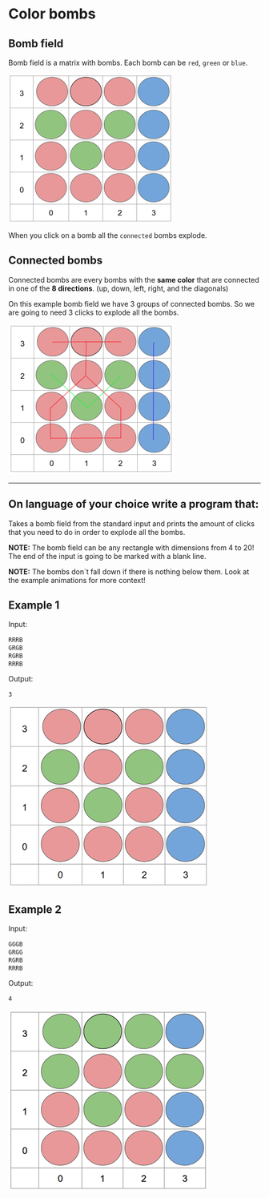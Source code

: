 # Color bombs

## Bomb field

Bomb field is a matrix with bombs. Each bomb can be `red`, `green` or `blue`.

![](example31.png)

When you click on a bomb all the `connected` bombs explode. 

## Connected bombs

Connected bombs are every bombs with the **same color** that are connected in one of the **8 directions**. (up, down, left, right, and the diagonals)

On this example bomb field we have 3 groups of connected bombs. So we are going to need 3 clicks to explode all the bombs.

![](example32.png)

---

## On language of your choice write a program that:

Takes a bomb field from the standard input and prints the amount of clicks that you need to do in order to explode all the bombs.

**NOTE:** The bomb field can be any rectangle with dimensions from 4 to 20! The end of the input is going to be marked with a blank line.

**NOTE:** The bombs don`t fall down if there is nothing below them. Look at the example animations for more context!

## Example 1

Input:
```
RRRB
GRGB
RGRB
RRRB

```

Output:
```
3
```


![](example31.gif)


## Example 2

Input:
```
GGGB
GRGG
RGRB
RRRB

```

Output:
```
4
```

![](example32.gif)
